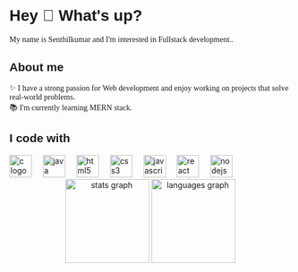 <h1 align="left" style="font-family: Arial, sans-serif;">Hey 👋 What's up?</h1>

<p align="left" style="font-family: Verdana;">My name is Senthilkumar and I'm interested in Fullstack development..👨‍💻</p>

<h2 align="left" style="font-family: Arial, sans-serif;">About me</h2>

<p align="left" style="font-family: cursive;">
✨ I have a strong passion for Web development and enjoy working on projects that solve real-world problems.<br>
📚 I'm currently learning MERN stack.
</p>

<h2 align="left" style="font-family: Arial, sans-serif;">I code with </h2>

<div align="left">
  <img src="https://cdn.jsdelivr.net/gh/devicons/devicon/icons/c/c-original.svg" height="40" alt="c logo"  />
  <img width="12" />
  <img src="https://cdn.jsdelivr.net/gh/devicons/devicon/icons/java/java-original.svg" height="40" alt="java logo"  />
  <img width="12" />
  <img src="https://cdn.jsdelivr.net/gh/devicons/devicon/icons/html5/html5-original.svg" height="40" alt="html5 logo"  />
  <img width="12" />
  <img src="https://cdn.jsdelivr.net/gh/devicons/devicon/icons/css3/css3-original.svg" height="40" alt="css3 logo"  />
  <img width="12" />
  <img src="https://cdn.jsdelivr.net/gh/devicons/devicon/icons/javascript/javascript-original.svg" height="40" alt="javascript logo"  />
  <img width="12" />
  <img src="https://cdn.jsdelivr.net/gh/devicons/devicon/icons/react/react-original.svg" height="40" alt="react logo"  />
  <img width="12" />
  <img src="https://cdn.jsdelivr.net/gh/devicons/devicon/icons/nodejs/nodejs-original.svg" height="40" alt="nodejs logo"  />
</div>

<div align="center">
  <img src="https://github-readme-stats.vercel.app/api?username=senthilkumar-it21&hide_title=false&hide_rank=false&show_icons=true&include_all_commits=true&count_private=true&disable_animations=false&theme=dracula&locale=en&hide_border=false&order=1" height="150" alt="stats graph"  />
  <img src="https://github-readme-stats.vercel.app/api/top-langs?username=senthilkumar-it21&locale=en&hide_title=false&layout=compact&card_width=320&langs_count=5&theme=dracula&hide_border=false&order=2" height="150" alt="languages graph"  />
</div>
